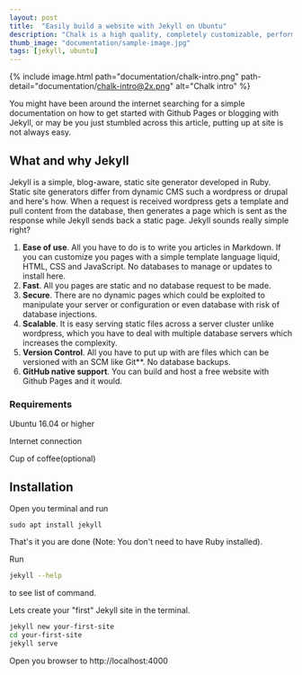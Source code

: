 ```yaml
---
layout: post
title:  "Easily build a website with Jekyll on Ubuntu"
description: "Chalk is a high quality, completely customizable, performant and 100% free blog template for Jekyll."
thumb_image: "documentation/sample-image.jpg"
tags: [jekyll, ubuntu]
---
```


{% include image.html path="documentation/chalk-intro.png" path-detail="documentation/chalk-intro@2x.png" alt="Chalk intro" %}  

You might have been around the internet searching for a simple documentation on how to get started with Github Pages or blogging with Jekyll, or may be you just stumbled across this article, putting up at site is not always easy.

## What and why Jekyll

Jekyll is a simple, blog-aware, static site generator developed in Ruby. Static site generators differ from dynamic CMS such a wordpress or drupal and here's how. When a request is received wordpress gets a template and pull content from the database, then generates a page which is sent as the response while Jekyll sends back a static page. Jekyll sounds really simple right?

1. **Ease of use**. All you have to do is to write you articles in Markdown. If you can customize you pages with a simple template language liquid, HTML, CSS and JavaScript. No databases to manage or updates to install here.
2. **Fast**. All you pages are static and no database request to be made.
3. **Secure**. There are no dynamic pages which could be exploited to manipulate your server or configuration or even database with risk of database injections.
4. **Scalable**. It is easy serving static files across a server cluster unlike wordpress, which you have to deal with multiple database servers which increases the complexity.
5. **Version Control**. All you have to put up with are files which can be versioned with an SCM like Git**. No database backups.
6. **GitHub native support**. You can build and host a free website with Github Pages and it would.

### Requirements

Ubuntu 16.04 or higher

Internet connection

Cup of coffee(optional)

## Installation

Open you terminal and run

``` shell
sudo apt install jekyll
```

That's it you are done (Note: You don't need to have Ruby installed).

Run

``` bash
jekyll --help
```

to see list of command.

Lets create your "first" Jekyll site in the terminal.

``` bash
jekyll new your-first-site
cd your-first-site
jekyll serve
```

Open you browser to http://localhost:4000